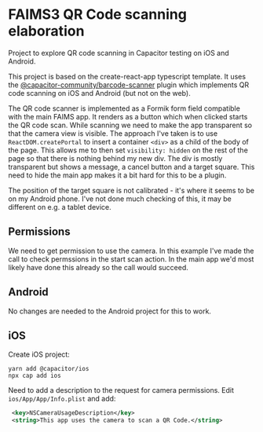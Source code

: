 # FAIMS3 QR Code scanning elaboration

Project to explore QR code scanning in Capacitor testing on iOS and Android.

This project is based on the create-react-app typescript template.  It uses the
[@capacitor-community/barcode-scanner](https://github.com/capacitor-community/barcode-scanner)
plugin which implements QR code scanning on iOS and Android (but not on the web).  

The QR code scanner is implemented as a Formik form field compatible with the
main FAIMS app.  It renders as a button which when clicked starts the QR code
scan.  While scanning we need to make the app transparent so that the camera
view is visible.  The approach I've taken is to use `ReactDOM.createPortal`
to insert a container `<div>` as a child of the body of the page. This allows
me to then set `visibility: hidden` on the rest of the page so that there is
nothing behind my new div.  The div is mostly transparent but shows a message,
a cancel button and a target square.  This need to hide the main app makes it
a bit hard for this to be a plugin.  

The position of the target square is not calibrated - it's where it seems to be
on my Android phone. I've not done much checking of this, it may be different on
e.g. a tablet device.  

## Permissions

We need to get permission to use the camera. In this example I've made the call 
to check permssions in the start scan action.  In the main app we'd most likely 
have done this already so the call would succeed.

## Android

No changes are needed to the Android project for this to work.

## iOS

Create iOS project:

```shell
yarn add @capacitor/ios
npx cap add ios
```

Need to add a description to the request for camera permissions. Edit 
`ios/App/App/Info.plist` and add:

```xml
 <key>NSCameraUsageDescription</key>
 <string>This app uses the camera to scan a QR Code.</string>
```
